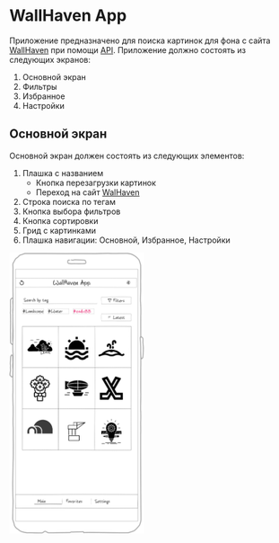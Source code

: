 # WallHaven App
Приложение предназначено для поиска картинок для фона с сайта [WallHaven](https://wallhaven.cc) при помощи [API](https://wallhaven.cc/help/api). Приложение должно состоять из следующих экранов:
1. Основной экран
2. Фильтры
3. Избранное
4. Настройки

## Основной экран

Основной экран должен состоять из следующих элементов:

1. Плашка с названием
   * Кнопка перезагрузки картинок
   * Переход на сайт [WalHaven](https://wallhaven.cc)
2. Строка поиска по тегам
3. Кнопка выбора фильтров
4. Кнопка сортировки
5. Грид с картинками
6. Плашка навигации: Основной, Избранное, Настройки

<img src="/assets/mockup/screen-main.png" height=500>


